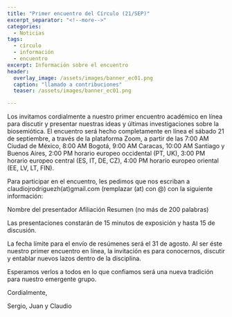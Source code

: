 ```yaml
---
title: "Primer encuentro del Círculo (21/SEP)"
excerpt_separator: "<!--more-->"
categories:
  - Noticias
tags:
  - círculo
  - información
  - encuentro
excerpt: Información sobre el encuentro
header:
  overlay_image: /assets/images/banner_ec01.png
  caption: "llamado a contribuciones"
  teaser: /assets/images/banner_ec01.png

---
```


<!--more-->
Los invitamos cordialmente a nuestro primer encuentro académico en línea para discutir y presentar nuestras ideas y últimas investigaciones sobre la biosemiótica. El encuentro será hecho completamente en línea el sábado 21 de septiembre, a través de la plataforma Zoom, a partir de las 7:00 AM Ciudad de México, 8:00 AM Bogotá, 9:00 AM Caracas, 10:00 AM Santiago y Buenos Aires, 2:00 PM horario europeo occidental (PT, UK), 3:00 PM horario europeo central (ES, IT, DE, CZ), 4:00 PM horario europeo oriental (EE, LV, LT, FIN).

Para participar en el encuentro, les pedimos que nos escriban a claudiojrodriguezh(at)gmail.com (remplazar (at) con @) con la siguiente información:

Nombre del presentador
Afiliación
Resumen (no más de 200 palabras)

Las presentaciones constarán de 15 minutos de exposición y hasta 15 de discusión.

La fecha límite para el envío de resúmenes será el 31 de agosto.
Al ser éste nuestro primer encuentro en línea, la invitación es para conocernos, discutir y entablar nuevos lazos dentro de la disciplina.

Esperamos verlos a todos en lo que confiamos será una nueva tradición para nuestro emergente grupo.

Cordialmente,

 Sergio, Juan y Claudio 